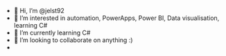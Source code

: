 - 👋 Hi, I’m @jelst92
- 👀 I’m interested in automation, PowerApps, Power BI, Data visualisation, learning C#
- 🌱 I’m currently learning C#
- 💞️ I’m looking to collaborate on anything :) 
- 

<!---
jelst92/jelst92 is a ✨ special ✨ repository because its `README.md` (this file) appears on your GitHub profile.
You can click the Preview link to take a look at your changes.
--->
